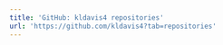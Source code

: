 ```yaml
---
title: 'GitHub: kldavis4 repositories'
url: 'https://github.com/kldavis4?tab=repositories'
---
```


